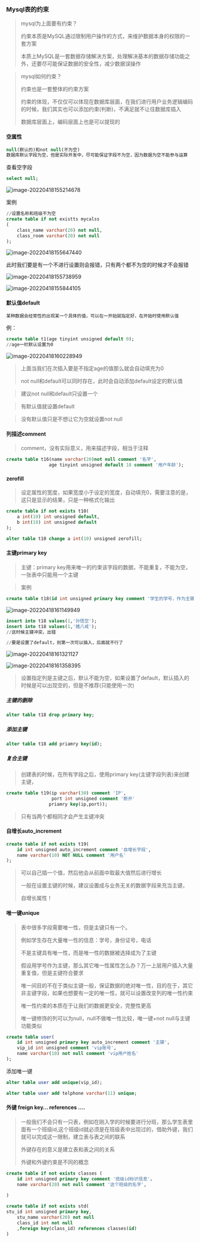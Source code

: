 ### Mysql表的约束

> mysql为上面要有约束？
>
> 约束本质是MySQL通过限制用户操作的方式，来维护数据本身的权限的一套方案
>
> 本质上MySQL是一套数据存储解决方案，处理解决基本的数据存储功能之外，还要尽可能保证数据的安全性，减少数据误操作
>

> mysql如何约束？
>
> 约束也是一套整体的约束方案
>
> 约束的体现，不仅仅可以体现在数据库层面，在我们进行用户业务逻辑编码的时候，我们其实也可以添加约束(判断)，不满足就不让往数据库插入
>
> 数据库层面上，编码层面上也是可以提现的
>

#### 空属性

```sql
null(默认的)和not null(不为空)
数据库默认字段为空，但是实际开发中，尽可能保证字段不为空，因为数据为空不能参与运算
```

查看空字段

```sql
select null;
```

![image-20220418155214678](https://raw.githubusercontent.com/qingyan520/Cloud_img/master/img/image-20220418155214678.png)

案例

```sql
//设置名称和班级不为空
create table if not existts mycalss
(
    class_name varchar(20) not null,
    class_room varchar(20) not null
);
```

![image-20220418155647440](https://raw.githubusercontent.com/qingyan520/Cloud_img/master/img/image-20220418155647440.png)

此时我们要是有一个不进行设置则会报错，只有两个都不为空的时候才不会报错

![image-20220418155738959](https://raw.githubusercontent.com/qingyan520/Cloud_img/master/img/image-20220418155738959.png)

![image-20220418155844105](https://raw.githubusercontent.com/qingyan520/Cloud_img/master/img/image-20220418155844105.png)

#### 默认值default

```sql
某种数据会经常性的出现某一个具体的值，可以在一开始就指定好，在开始时使用默认值
```

例：

```sql
create table t1(age tinyint unsigned default 0);
//age一栏默认设置为0
```

![image-20220418160228949](https://raw.githubusercontent.com/qingyan520/Cloud_img/master/img/image-20220418160228949.png)

> 上面当我们在次插入要是不指定age的值那么就会自动填充为0
>
> not null和default可以同时存在，此时会自动添加default设定的默认值

> 建议not null和default只设置一个

> 有默认值就设置default

> 没有默认值只是不想让它为空就设置not null



#### 列描述comment

> comment，没有实际意义，用来描述字段，相当于注释

```sql
create table t16(name varchar(20)not null comment '名字',
                age tinyint unsigned default 18 comment '用户年龄');
```

#### zerofill

> 设定属性的宽度，如果宽度小于设定的宽度，自动填充0，需要注意的是，这只是显示的结果，只是一种格式化输出

```sql
create table if not exists t10(
	a int(10) int unsigned default,
	b int(10) int unsigned default
);
```

```sql
alter table t10 change a int(10) unsigned zerofill; 
```



#### 主键primary key

> 主键：primary key用来唯一的约束该字段的数据，不能重复，不能为空，一张表中只能用一个主键

> 案例

```sql
create table t18(id int unsigned primary key comment '学生的学号，作为主键'，name varchar(10) not null comment '学生姓名')engine=InnoDB default charset=utf8;
```

![image-20220418161149949](https://raw.githubusercontent.com/qingyan520/Cloud_img/master/img/image-20220418161149949.png)

```sql
insert into t18 values(1,'孙悟空');
insert into t18 values(1,'猪八戒');
//这时候主键冲突，出错

//要是设置了default，则第一次可以插入，后面就不行了

```

![image-20220418161321127](https://raw.githubusercontent.com/qingyan520/Cloud_img/master/img/image-20220418161321127.png)

![image-20220418161358395](https://raw.githubusercontent.com/qingyan520/Cloud_img/master/img/image-20220418161358395.png)

> 设置指定列是主键之后，默认不能为空，如果设置了default，默认插入的时候是可以出现空的，但是不推荐(只能使用一次)

##### 主键的删除

```sql
alter table t18 drop primary key;
```

##### 添加主键

```sql
alter table t18 add priamry key(id);
```

##### 复合主键

> 创建表的时候，在所有字段之后，使用primary key(主键字段列表)来创建主键，

```sql
create table t19(ip varchar(30) comment 'IP',
                 port int unsigned comment '断开'
                priamry key(ip,port));
```

> 只有当两个都相同才会产生主键冲突



#### 自增长auto_increment

```sql
create table if not exists t19(
    id int unsigned auto_increment comment '自增长字段',
    name varchar(10) NOT NULL comment '用户名'
);
```

> 可以自己插一个值，然后他会从前面中取最大值然后进行增长
>
> 一般在设置主键的时候，建议设置成与业务无关的数据字段来充当主键，
>
> 自增长属性！
>



#### 唯一键unique

> 表中很多字段需要唯一性，但是主键只有一个。
>
> 例如学生存在大量唯一性的信息：学号，身份证号，电话
>
> 不是主键具有唯一性，而是唯一性的数据被选择成为了主键
>
> 假设用学号作为主键，那么其它唯一性属性怎么办？万一上层用户插入大量重复值，但是主键符合要求
>
> 唯一间目的不在于类似主键一般，保证数据的绝对唯一性，目的在于，其它非主键字段，如果也想要有一定的唯一性，就可以设置改变列的唯一性约束
>
> 唯一性约束的本质在于让我们的数据更安全，完整性更高
>
> 唯一键修饰的列可以为null，null不做唯一性比较，唯一键+not null与主键功能类似

```sql
create table user(
	id int unsigned primary key auto_increment comment '主键',
    vip_id int unsigned comment 'vip账号',
    name varchar(10) not null comment 'vip用户姓名'
);
```

添加唯一键

```sql
alter table user add unique(vip_id);
```

```sql
alter table user add telphone varchar(11) unique;
```

#### 外键 freign key… references ….

> 一般我们不会只有一只表，例如在刚入学的时候要进行分班，那么学生表里面有一个班级id,这个班级id就必须是在班级表中出现过的，借助外键，我们就可以完成这一限制，建立表与表之间的联系
>
> 外键存在的意义是建立表和表之间的关系
>
> 外键和外键约束是不同的概念
>

```sql
create table if not exists classes (
	id int unsigned primary key comment '班级id标识信息'，
    name varchar(20) not null comment '这个班级的名字',
    
)
```

```sql
create table if not exists std(
stu_id int unsigned primary key,
    stu_name varchar(20) not null
    class_id int not null 
    ,foreign key(class_id) references classes(id)
)
```

